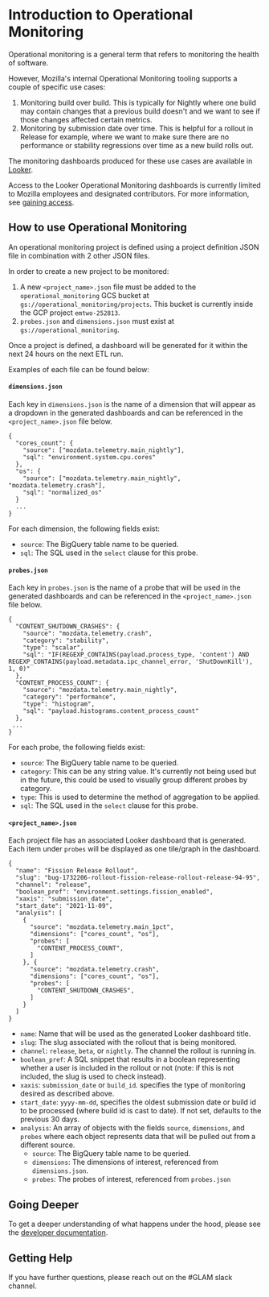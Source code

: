 # Introduction to Operational Monitoring

Operational monitoring is a general term that refers to monitoring the health of software.

However, Mozilla's internal Operational Monitoring tooling supports a couple of specific use cases:

1. Monitoring build over build. This is typically for Nightly where one build may contain changes that a previous build doesn't and we want to see if those changes affected certain metrics.
2. Monitoring by submission date over time. This is helpful for a rollout in Release for example, where we want to make sure there are no performance or stability regressions over time as a new build rolls out.

The monitoring dashboards produced for these use cases are available in [Looker](https://mozilla.cloud.looker.com/folders/494).

Access to the Looker Operational Monitoring dashboards is currently limited to Mozilla employees and designated contributors. For more information, see [gaining access](../concepts/gaining_access.md).

## How to use Operational Monitoring

An operational monitoring project is defined using a project definition JSON file in combination with 2 other JSON files.

In order to create a new project to be monitored:

1. A new `<project_name>.json` file must be added to the `operational_monitoring` GCS bucket at `gs://operational_monitoring/projects`. This bucket is currently inside the GCP project `emtwo-252813`.
2. `probes.json` and `dimensions.json` must exist at `gs://operational_monitoring`.

Once a project is defined, a dashboard will be generated for it within the next 24 hours on the next ETL run.

Examples of each file can be found below:

#### `dimensions.json`

Each key in `dimensions.json` is the name of a dimension that will appear as a dropdown in the generated dashboards and can be referenced in the `<project_name>.json` file below.

```
{
  "cores_count": {
    "source": ["mozdata.telemetry.main_nightly"],
    "sql": "environment.system.cpu.cores"
  },
  "os": {
    "source": ["mozdata.telemetry.main_nightly", "mozdata.telemetry.crash"],
    "sql": "normalized_os"
  }
  ...
}
```

For each dimension, the following fields exist:

- `source`: The BigQuery table name to be queried.
- `sql`: The SQL used in the `select` clause for this probe.

#### `probes.json`

Each key in `probes.json` is the name of a probe that will be used in the generated dashboards and can be referenced in the `<project_name>.json` file below.

```
{
  "CONTENT_SHUTDOWN_CRASHES": {
    "source": "mozdata.telemetry.crash",
    "category": "stability",
    "type": "scalar",
    "sql": "IF(REGEXP_CONTAINS(payload.process_type, 'content') AND REGEXP_CONTAINS(payload.metadata.ipc_channel_error, 'ShutDownKill'), 1, 0)"
  },
  "CONTENT_PROCESS_COUNT": {
    "source": "mozdata.telemetry.main_nightly",
    "category": "performance",
    "type": "histogram",
    "sql": "payload.histograms.content_process_count"
  },
 ...
}
```

For each probe, the following fields exist:

- `source`: The BigQuery table name to be queried.
- `category`: This can be any string value. It's currently not being used but in the future, this could be used to visually group different probes by category.
- `type`: This is used to determine the method of aggregation to be applied.
- `sql`: The SQL used in the `select` clause for this probe.

#### `<project_name>.json`

Each project file has an associated Looker dashboard that is generated. Each item under `probes` will be displayed as one tile/graph in the dashboard.

```
{
  "name": "Fission Release Rollout",
  "slug": "bug-1732206-rollout-fission-release-rollout-release-94-95",
  "channel": "release",
  "boolean_pref": "environment.settings.fission_enabled",
  "xaxis": "submission_date",
  "start_date": "2021-11-09",
  "analysis": [
    {
      "source": "mozdata.telemetry.main_1pct",
      "dimensions": ["cores_count", "os"],
      "probes": [
        "CONTENT_PROCESS_COUNT",
      ]
    }, {
      "source": "mozdata.telemetry.crash",
      "dimensions": ["cores_count", "os"],
      "probes": [
        "CONTENT_SHUTDOWN_CRASHES",
      ]
    }
  ]
}
```

- `name`: Name that will be used as the generated Looker dashboard title.
- `slug`: The slug associated with the rollout that is being monitored.
- `channel`: `release`, `beta`, or `nightly`. The channel the rollout is running in.
- `boolean_pref`: A SQL snippet that results in a boolean representing whether a user is included in the rollout or not (note: if this is not included, the slug is used to check instead).
- `xaxis`: `submission_date` or `build_id`. specifies the type of monitoring desired as described above.
- `start_date`: `yyyy-mm-dd`, specifies the oldest submission date or build id to be processed (where build id is cast to date). If not set, defaults to the previous 30 days.
- `analysis`: An array of objects with the fields `source`, `dimensions`, and `probes` where each object represents data that will be pulled out from a different source.
  - `source`: The BigQuery table name to be queried.
  - `dimensions`: The dimensions of interest, referenced from `dimensions.json`.
  - `probes`: The probes of interest, referenced from `probes.json`

## Going Deeper

To get a deeper understanding of what happens under the hood, please see the [developer documentation](https://github.com/mozilla/bigquery-etl/blob/main/bigquery_etl/operational_monitoring/README.md).

## Getting Help

If you have further questions, please reach out on the #GLAM slack channel.
